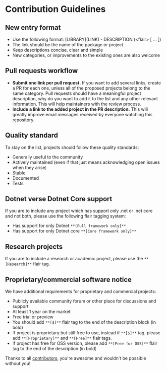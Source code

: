 # Contribution Guidelines

## New entry format

* Use the following format: \[LIBRARY\]\(LINK\) - DESCRIPTION (\<flair\> [ ... ])
* The link should be the name of the package or project
* Keep descriptions concise, clear and simple
* New categories, or improvements to the existing ones are also welcome

## Pull requests workflow

* **Submit one link per pull request.** If you want to add several links, create a PR for each one, unless all of the proposed projects belong to the same category. Pull requests should have a meaningful project description, why do you want to add it to the list and any other relevant information. This will help maintainers with the review process.
* **Include a link to the added project in the PR description.** This will greatly improve email messages received by everyone watching this repository.

## Quality standard

To stay on the list, projects should follow these quality standards:

* Generally useful to the community
* Actively maintained (even if that just means acknowledging open issues when they arise)
* Stable
* Documented
* Tests

## Dotnet verse Dotnet Core support

If you are to include any project which has support only .net or .net core and not both, please use the following flair tagging system:

* Has support for only Dotnet `**[Full framework only]**`
* Has support for only Dotnet core `**[Core framework only]**`

## Research projects

If you are to include a research or academic project, please use the `**[Research]**` flair tag.

## Proprietary/commercial software notice

We have additional requirements for proprietary and commercial projects:

* Publicly available community forum or other place for discussions and support
* At least 1 year on the market
* Free trial or preview
* You should add `**[$]**` flair tag to the end of the description block (in bold)
* If project is proprietary but still free to use, instead if `**[$]**` tag, please add `**[Proprietary]**` and `**[Free]**` flair tags.
* If project has free for OSS version, please add `**[Free for OSS]**` flair tag to the end of the description (in bold)

Thanks to all [contributors](https://github.com/quozd/awesome-dotnet/graphs/contributors), you're awesome and wouldn't be possible without you!
